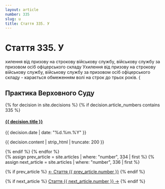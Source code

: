 ```yaml
---
layout: article
number: 335
slug: u
title: Стаття 335. У
---
```


# Стаття 335. У

хилення від призову на строкову військову службу, військову службу за призовом осіб офіцерського складу Ухилення від призову на строкову військову службу, військову службу за призовом осіб офіцерського складу - карається обмеженням волі на строк до трьох років. {

## Практика Верховного Суду

<div class="decisions-container">
{% for decision in site.decisions %}
  {% if decision.article_numbers contains 335 %}
    <div class="decision-item">
      <h4><a href="{{ decision.url }}">{{ decision.title }}</a></h4>
      <p class="decision-date">{{ decision.date | date: "%d.%m.%Y" }}</p>
      <p class="decision-excerpt">{{ decision.content | strip_html | truncate: 200 }}</p>
    </div>
  {% endif %}
{% endfor %}
</div>

<div class="article-navigation">
  {% assign prev_article = site.articles | where: "number", 334 | first %}
  {% assign next_article = site.articles | where: "number", 336 | first %}
  
  {% if prev_article %}
    <a href="{{ prev_article.url }}" class="prev-article">← Стаття {{ prev_article.number }}</a>
  {% endif %}
  
  {% if next_article %}
    <a href="{{ next_article.url }}" class="next-article">Стаття {{ next_article.number }} →</a>
  {% endif %}
</div>
